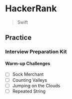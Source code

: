 # HackerRank
> Swift

## Practice

### Interview Preparation Kit
#### Warm-up Challenges
- [ ] Sock Merchant  
- [ ] Counting Valleys  
- [ ] Jumping on the Clouds  
- [ ] Repeated String  
